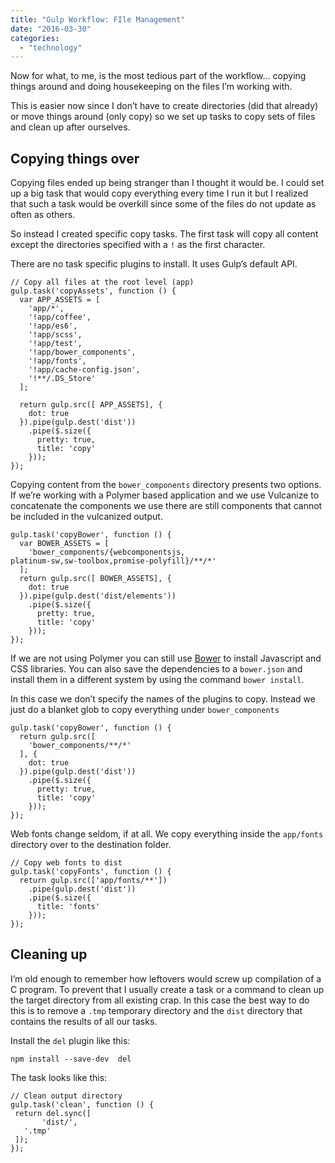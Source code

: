 ```yaml
---
title: "Gulp Workflow: FIle Management"
date: "2016-03-30"
categories: 
  - "technology"
---
```


Now for what, to me, is the most tedious part of the workflow… copying things around and doing housekeeping on the files I’m working with.

This is easier now since I don’t have to create directories (did that already) or move things around (only copy) so we set up tasks to copy sets of files and clean up after ourselves.

## Copying things over

Copying files ended up being stranger than I thought it would be. I could set up a big task that would copy everything every time I run it but I realized that such a task would be overkill since some of the files do not update as often as others.

So instead I created specific copy tasks. The first task will copy all content except the directories specified with a `!` as the first character.

There are no task specific plugins to install. It uses Gulp’s default API.

```
// Copy all files at the root level (app)
gulp.task('copyAssets', function () {
  var APP_ASSETS = [
    'app/*',
    '!app/coffee',
    '!app/es6',
    '!app/scss',
    '!app/test',
    '!app/bower_components',
    '!app/fonts',
    '!app/cache-config.json',
    '!**/.DS_Store'
  ];

  return gulp.src([ APP_ASSETS], {
    dot: true
  }).pipe(gulp.dest('dist'))
    .pipe($.size({
      pretty: true,
      title: 'copy'
    }));
});
```

Copying content from the `bower_components` directory presents two options. If we’re working with a Polymer based application and we use Vulcanize to concatenate the components we use there are still components that cannot be included in the vulcanized output.

```
gulp.task('copyBower', function () {
  var BOWER_ASSETS = [
    'bower_components/{webcomponentsjs,
platinum-sw,sw-toolbox,promise-polyfill}/**/*'
  ];
  return gulp.src([ BOWER_ASSETS], {
    dot: true
  }).pipe(gulp.dest('dist/elements'))
    .pipe($.size({
      pretty: true,
      title: 'copy'
    }));
});
```

If we are not using Polymer you can still use [Bower](http://bower.io/) to install Javascript and CSS libraries. You can also save the dependencies to a `bower.json` and install them in a different system by using the command `bower install`.

In this case we don’t specify the names of the plugins to copy. Instead we just do a blanket glob to copy everything under `bower_components`

```
gulp.task('copyBower', function () {
  return gulp.src([
    'bower_components/**/*'
  ], {
    dot: true
  }).pipe(gulp.dest('dist'))
    .pipe($.size({
      pretty: true,
      title: 'copy'
    }));
});
```

Web fonts change seldom, if at all. We copy everything inside the `app/fonts` directory over to the destination folder.

```
// Copy web fonts to dist
gulp.task('copyFonts', function () {
  return gulp.src(['app/fonts/**'])
    .pipe(gulp.dest('dist'))
    .pipe($.size({
      title: 'fonts'
    }));
});
```

## Cleaning up

I’m old enough to remember how leftovers would screw up compilation of a C program. To prevent that I usually create a task or a command to clean up the target directory from all existing crap. In this case the best way to do this is to remove a `.tmp` temporary directory and the `dist` directory that contains the results of all our tasks.

Install the `del` plugin like this:

```
npm install --save-dev  del
```

The task looks like this:

```
// Clean output directory
gulp.task('clean', function () {
 return del.sync([
       'dist/',
   '.tmp'
 ]);
});
```
